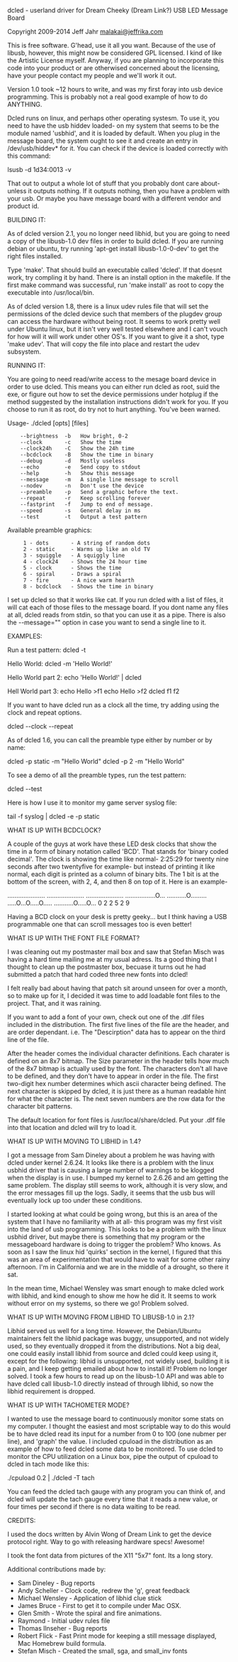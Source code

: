 dcled - userland driver for Dream Cheeky (Dream Link?) USB LED Message Board

Copyright 2009-2014 Jeff Jahr <malakai@jeffrika.com> 

This is free software.  G'head, use it all you want.  Because of the use of
libusb, however, this might now be considered GPL licensed.  I kind of like the
Artistic License myself.  Anyway, if you are planning to incorporate this code
into your product or are otherwised concerned about the licensing, have your
people contact my people and we'll work it out.

Version 1.0 took ~12 hours to write, and was my first foray into usb device
programming.  This is probably not a real good example of how to do ANYTHING.

Dcled runs on linux, and perhaps other operating systesm.  To use it, you need
to have the usb hiddev loaded- on my system that seems to be the module named
'usbhid', and it is loaded by default.  When you plug in the message board, the
system ought to see it and create an entry in /dev/usb/hiddev* for it.  You can
check if the device is loaded correctly with this command:

lsusb -d 1d34:0013 -v

That out to output a whole lot of stuff that you probably dont care about-
unless it outputs nothing.  If it outputs nothing, then you have a problem with
your usb. Or maybe you have message board with a different vendor and product
id.

BUILDING IT:

As of dcled version 2.1, you no longer need libhid, but you are going to need a
copy of the libusb-1.0 dev files in order to build dcled.  If you are running
debian or ubuntu, try running 'apt-get install libusb-1.0-0-dev' to get the
right files installed.

Type 'make'.  That should build an executable called 'dcled'.  If that doesnt
work, try compling it by hand.  There is an install option in the makefile.  If
the first make command was successful, run 'make install' as root to copy the
executable into /usr/local/bin.

As of dcled version 1.8, there is a linux udev rules file that will set the
permissions of the dcled device such that members of the plugdev group can
access the hardware without being root.  It seems to work pretty well under
Ubuntu linux, but it isn't very well tested elsewhere and I can't vouch for how
will it will work under other OS's.  If you want to give it a shot, type
'make udev'.  That will copy the file into place and restart the udev
subsystem.

RUNNING IT:

You are going to need read/write access to the mesage board device in order to
use dcled.  This means you can either run dcled as root, suid the exe, or
figure out how to set the device permissions under hotplug if the method
suggested by the installation instructions didn't work for you.  If you choose
to run it as root, do try not to hurt anything.  You've been warned.

Usage- ./dcled [opts] [files]

        --brightness  -b   How bright, 0-2
        --clock       -c   Show the time
        --clock24h    -C   Show the 24h time
        --bcdclock    -B   Show the time in binary
        --debug       -d   Mostly useless
        --echo        -e   Send copy to stdout
        --help        -h   Show this message
        --message     -m   A single line message to scroll
        --nodev       -n   Don't use the device
        --preamble    -p   Send a graphic before the text.
        --repeat      -r   Keep scrolling forever
        --fastprint   -f   Jump to end of message.
        --speed       -s   General delay in ms
        --test        -t   Output a test pattern

Available preamble graphics:

         1 - dots       - A string of random dots
         2 - static     - Warms up like an old TV
         3 - squiggle   - A squiggly line
         4 - clock24    - Shows the 24 hour time
         5 - clock      - Shows the time
         6 - spiral     - Draws a spiral
         7 - fire       - A nice warm hearth
         8 - bcdclock   - Shows the time in binary


I set up dcled so that it works like cat.  If you run dcled with a list of
files, it will cat each of those files to the message board.  If you dont name
any files at all, dcled reads from stdin, so that you can use it as a pipe.
There is also the --message="" option in case you want to send a single line to
it.

EXAMPLES:

Run a test pattern:
dcled -t  

Hello World:
dcled -m 'Hello World!'

Hello World part 2:
echo 'Hello World!' | dcled

Hell World part 3:
echo Hello >f1
echo Hello >f2
dcled f1 f2

If you want to have dcled run as a clock all the time, try adding using the clock and repeat options.

dcled --clock --repeat

As of dcled 1.6, you can call the preamble type either by number or by name:

dcled -p static -m "Hello World"
dcled -p 2 -m "Hello World"

To see a demo of all the preamble types, run the test pattern:

dcled --test

Here is how I use it to monitor my game server syslog file:

tail -f syslog | dcled -e -p static

WHAT IS UP WITH BCDCLOCK?

A couple of the guys at work have these LED desk clocks that show the time in a
form of binary notation called 'BCD'.  That stands for 'binary coded decimal'.
The clock is showing the time like normal- 2:25:29 for twenty nine seconds
after two twentyfive for example- but instead of printing it like normal, each
digit is printed as a column of binary bits.  The 1 bit is at the bottom of the
screen, with 2, 4, and then 8 on top of it.  Here is an example-

.....................
.....................
.....................
.................O...
...........O.........
.....O...O.....O.....
...........O.....O...
   0 2   2 5   2 9

Having a BCD clock on your desk is pretty geeky... but I think having a USB
programmable one that can scroll messages too is even better!


WHAT IS UP WITH THE FONT FILE FORMAT?

I was cleaning out my postmaster mail box and saw that Stefan Misch was having
a hard time mailing me at my usual adress.  Its a good thing that I thought to
clean up the postmaster box, becuase it turns out he had submitted a patch that
hard coded three new fonts into dcled!

I felt really bad about having that patch sit around unseen for over a month,
so to make up for it, I decided it was time to add loadable font files to
the project.  That, and it was raining.

If you want to add a font of your own, check out one of the .dlf files included
in the distribution.  The first five lines of the file are the header, and are
order dependant.  i.e. The "Descirption" data has to appear on the third line
of the file.

After the header comes the individual character definitions.  Each charater is
defined on an 8x7 bitmap.  The Size parameter in the header tells how much of
the 8x7 bitmap is actually used by the font.   The characters don't all have to
be defined, and they don't have to appear in order in the file.  The first
two-digit hex number determines which ascii character being defined.  The next
character is skipped by dcled, it is just there as a human readable hint for
what the character is.  The next seven numbers are the row data for the
character bit patterns.

The default location for font files is /usr/local/share/dcled.  Put your .dlf
file into that location and dcled will try to load it.


WHAT IS UP WITH MOVING TO LIBHID in 1.4?

I got a message from Sam Dineley about a problem he was having with dcled under
kernel 2.6.24. It looks like there is a problem with the linux usbhid driver
that is causing a large number of warnings to be klogged when the display is in
use. I bumped my kernel to 2.6.26 and am getting the same problem. The display
still seems to work, although it is very slow, and the error messages fill up
the logs. Sadly, it seems that the usb bus will eventually lock up too under
these conditions.

I started looking at what could be going wrong, but this is an area of the
system that I have no familiarity with at all- this program was my first visit
into the land of usb programming. This looks to be a problem with the linux
usbhid driver, but maybe there is something that my program or the messageboard
hardware is doing to trigger the problem?  Who knows.  As soon as I saw the
linux hid 'quirks' section in the kernel, I figured that this was an area of
experimentation that would have to wait for some other rainy afternoon.  I'm in
California and we are in the middle of a drought, so there it sat.

In the mean time, Michael Wensley was smart enough to make dcled work with
libhid, and kind enough to show me how he did it.  It seems to work without
error on my systems, so there we go!  Problem solved.


WHAT IS UP WITH MOVING FROM LIBHID TO LIBUSB-1.0 in 2.1?

Libhid served us well for a long time.  However, the Debian/Ubuntu maintainers
felt the libhid package was buggy, unsupported, and not widely used, so they
eventually dropped it from the distributions.  Not a big deal, one could easily
install libhid from source and dcled could keep using it, except for the
following: libhid is unsupported, not widely used, building it is a pain, and I
keep getting emailed about how to install it!  Problem no longer solved.  I
took a few hours to read up on the libusb-1.0 API and was able to have dcled
call libusb-1.0 directly instead of through libhid, so now the libhid
requirement is dropped.

WHAT IS UP WITH TACHOMETER MODE?

I wanted to use the message board to continuously monitor some stats on my
computer.  I thought the easiest and most scriptable way to do this would be to
have dcled read its input for a number from 0 to 100 (one nubmer per line), and
'graph' the value.  I included cpuload in the distribution as an example of how
to feed dcled some data to be monitored.  To use dcled to monitor the CPU
utilization on a Linux box, pipe the output of cpuload to dcled in tach mode
like this:

./cpuload 0.2 | ./dcled -T tach

You can feed the dcled tach gauge with any program you can think of, and dcled
will update the tach gauge every time that it reads a new value, or four times
per second if there is no data waiting to be read.


CREDITS:

I used the docs written by Alvin Wong of Dream Link to get the device protocol
right.  Way to go with releasing hardware specs!  Awesome!

I took the font data from pictures of the X11 "5x7" font.  Its a long story.

Additional contributions made by:

  * Sam Dineley     - Bug reports
  * Andy Scheller   - Clock code, redrew the 'g', great feedback
  * Michael Wensley - Application of libhid clue stick
  * James Bruce     - First to get it to compile under Mac OSX.
  * Glen Smith      - Wrote the spiral and fire animations.
  * Raymond         - Initial udev rules file
  * Thomas Ilnseher - Bug reports
  * Robert Flick    - Fast Print mode for keeping a still message displayed,
                      Mac Homebrew build formula.
  * Stefan Misch    - Created the small, sga, and small_inv fonts
